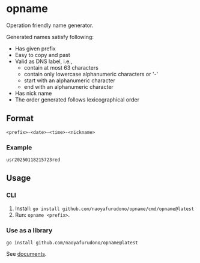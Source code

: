 # opname

Operation friendly name generator.

Generated names satisfy following:

- Has given prefix
- Easy to copy and past
- Valid as DNS label, i.e.,
  - contain at most 63 characters
  - contain only lowercase alphanumeric characters or '-'
  - start with an alphanumeric character
  - end with an alphanumeric character
- Has nick name
- The order generated follows lexicographical order

## Format

```
<prefix>-<date>-<time>-<nickname>
```

### Example

```
usr20250118215723red
```

## Usage

### CLI

1. Install: `go install github.com/naoyafurudono/opname/cmd/opname@latest`
2. Run: `opname <prefix>`.

### Use as a library

`go install github.com/naoyafurudono/opname@latest`

See [documents](https://pkg.go.dev/github.com/naoyafurudono/opname).
